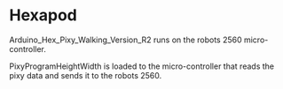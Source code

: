 # Hexapod

Arduino_Hex_Pixy_Walking_Version_R2 runs on the robots 2560 micro-controller.  

PixyProgramHeightWidth is loaded to the micro-controller that reads the pixy data and sends it to the robots 2560.

